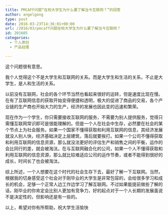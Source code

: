 ```yaml
---
title: PMCAFF问题“在校大学生为什么要了解当今互联网？”的回答
author: angelgong
type: post
date: 2016-03-23T14:36:01+00:00
url: /2016/03/pmcaff问题在校大学生为什么要了解当今互联网？
id: 201605
categories:
  - 个人原创
  - 产品经理

---
```

这个问题很有意思。 

我个人觉得这个不是大学生和互联网的关系。而是大学生和生活的关系，不止是大学生，是人和生活的关系。 

以前没有互联网，社会的各个环节当然也看起来很好的运转，但是速度比现在慢。在有了互联网信息的获取开始变得便捷和透明，极大的促进了商品的交易，各个产业链的生产商也开始大力的生产，经济的发展也因此变的迅速和繁荣。 

现在作为一个学生，你只需要接收互联网的服务，不需要为别人提供服务，觉得只需懂互联网常识即可是很能理解的。但是一个人在社会中生存，必然要在社会的某个节点上为社会服务。如果一个国家不懂得获取和利用互联网的信息，其经济发展就没人别人快，经济基础决定上层建筑，落后就要挨打。如果一个公司不懂得获取和利用互联网的信息资源，那么就没法更好的评估生产和销售之间的平衡，运作的会比同行的差，就会被淘汰。在与互联网融合化的公司，如果一个人不懂得获取和利用互联网的信息资源，那么就比较难适应公司的运作节奏，或者不能得到很好的成长，时间长了也会被淘汰。 

综上所述，一个人想要在这个时代的社会生存下去，最好了解一下互联网。当然，根据我的切身感受这个社会对于刚毕业的大学生是非常包容的，会给很多学习和成长的机会，足够一个正常人边工作边学习了解互联网。不过如果能提前做些了解的话，刚毕业的你肯定会比别人更加有竞争力，好的起点对于一个人长期的发展虽说不是决定性的，但影响还是有一些的。 

以上，希望对你有所帮助，祝大学生活愉快